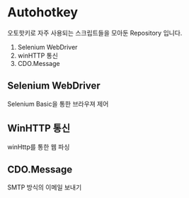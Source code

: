 # Autohotkey
오토핫키로 자주 사용되는 스크립트들을 모아둔 Repository 입니다.

1. Selenium WebDriver
2. winHTTP 통신
3. CDO.Message

## Selenium WebDriver
Selenium Basic을 통한 브라우져 제어 

## WinHTTP 통신
winHttp를 통한 웹 파싱

## CDO.Message
SMTP 방식의 이메일 보내기
